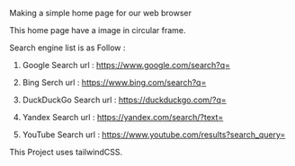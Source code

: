 Making a simple home page for our web browser

This home page have a image in circular frame.

Search engine list is as Follow : 

1. Google Search
url : https://www.google.com/search?q=

2. Bing Serch
url : https://www.bing.com/search?q=

3. DuckDuckGo Search
url : https://duckduckgo.com/?q=

4. Yandex Search
url : https://yandex.com/search/?text=

5. YouTube Search
url : https://www.youtube.com/results?search_query=


This Project uses tailwindCSS.
